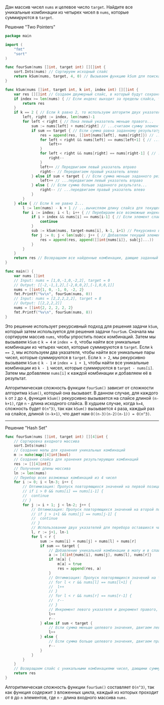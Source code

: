 Дан массив чисел `nums` и целевое число `target`. Найдите все уникальные комбинации из четырех чисел в `nums`, которые суммируются в `target`.

Решение "Two Pointers"

```go
package main

import (
	"fmt"
	"sort"
)

func fourSum(nums []int, target int) [][]int {
    sort.Ints(nums) // Сортируем исходный слайс
    return kSum(nums, target, 4, 0) // Вызываем функцию kSum для поиска всех комбинаций, дающих заданный результат
}

func kSum(nums []int, target int, k int, index int) [][]int {
    var res [][]int // Создаем двумерный слайс, в который будут сохранятся все комбинации, дающие заданный результат
    if index >= len(nums) { // Если индекс выходит за пределы слайса, то возвращаем пустой слайс
        return res
    }
    if k == 2 { // Если k равно 2, то используем алгоритм двух указателей для поиска пары чисел, дающих заданный результат
        left, right := index, len(nums)-1
        for left < right { // Пока левый указатель меньше правого...
            sum := nums[left] + nums[right] // ...считаем сумму элементов, указанных левым и правым указателями
            if sum == target { // Если сумма равна заданному результату...
                res = append(res, []int{nums[left], nums[right]}) // ...добавляем найденную комбинацию в ответ...
                for left < right && nums[left] == nums[left+1] { // ...пропуская одинаковые элементы слева...
                    left++
                }
                for left < right && nums[right] == nums[right-1] { // ...и одинаковые элементы справа
                    right--
                }
                left++ // Передвигаем левый указатель вправо
                right-- // Передвигаем правый указатель влево
            } else if sum < target { // Если сумма меньше заданного результата...
                left++ // ...передвигаем левый указатель вправо
            } else { // Если сумма больше заданного результата...
                right-- // ...передвигаем правый указатель влево
            }
        }
    } else { // Если k не равно 2...
        l := len(nums) - k + 1 // ...вычисляем длину слайса для текущего k
        for i := index; i < l; i++ { // Перебираем все возможные индексы для текущего k
            if i > index && nums[i] == nums[i-1] { // Если элемент слайса уже был использован в предыдущей итерации, то пропускаем его
                continue
            }
            sub := kSum(nums, target-nums[i], k-1, i+1) // Рекурсивно вызываем функцию kSum для поиска всех комбинаций, дающих заданный результат для текущего k-1 и начиная с индекса i+1
            for j := 0; j < len(sub); j++ { // Добавляем текущий элемент слайса ко всем комбинациям, дающим заданный результат для текущего k-1
                res = append(res, append([]int{nums[i]}, sub[j]...))
			}
		}
	}
	return res // Возвращаем все найденные комбинации, дающие заданный результат
}

func main() {
	var nums []int
	// Input: nums = [1,0,-1,0,-2,2], target = 0
	// Output: [[-2,-1,1,2],[-2,0,0,2],[-1,0,0,1]]
	nums = []int{1, 0, -1, 0, -2, 2}
	fmt.Printf("%v\n", fourSum(nums, 0))
	// Input: nums = [2,2,2,2,2], target = 8
	// Output: [[2,2,2,2]]
	nums = []int{2, 2, 2, 2, 2}
	fmt.Printf("%v\n", fourSum(nums, 8))
}
```

Это решение использует рекурсивный подход для решения задачи `kSum`, который затем используется для решения задачи `fourSum`. Сначала мы сортируем массив `nums`, чтобы упростить поиск комбинаций. Затем мы вызываем `kSum` с `k = 4` и `index = 0`, чтобы найти все уникальные комбинации из четырех чисел, которые суммируются в `target`. Если `k == 2`, мы используем два указателя, чтобы найти все уникальные пары чисел, которые суммируются в `target`. Если `k > 2`, мы рекурсивно вызываем `kSum` с `k - 1` и `index = i + 1`, чтобы найти все уникальные комбинации из `k - 1` чисел, которые суммируются в `target - nums[i]`. Затем мы добавляем `nums[i]` к каждой комбинации и добавляем её в результат.

Алгоритмическая сложность функции `fourSum()` зависит от сложности алгоритма `kSum()`, который она вызывает. В данном случае, для каждого `k` от `2` до `4`, функция `kSum()` рекурсивно вызывается на слайсе длиной `(n-k+1)`, где `n` - длина исходного слайса. В худшем случае, когда `k=4`, сложность будет `O(n^3)`, так как `kSum()` вызывается `4` раза, каждый раз на слайсе, длиной `(n-k+1)`, что дает нам `O((n-3)(n-2)(n-1)) = O(n^3)`.

---

Решение "Hash Set"

```go
func fourSum(nums []int, target int) [][4]int {
	// Сортировка входного массива
	sort.Ints(nums)
	// Создание мапы для хранения уникальных комбинаций
	m := make(map[[4]int]bool)
	// Создание слайса для хранения результирующих комбинаций
	res := [][4]int{}
	// Получение длины массива
	ln := len(nums)
	// Перебор всех возможных комбинаций из 4 чисел
	for i := 0; i < ln-3; i++ {
		// Оптимизация: Пропуск повторяющихся значений на первой позиции
		// if i > 0 && nums[i] == nums[i-1] {
		// 	continue
		// }
		for j := i + 1; j < ln-2; j++ {
			// Оптимизация: Пропуск повторяющихся значений на второй позиции
			// if j > i+1 && nums[j] == nums[j-1] {
			// 	continue
			// }
			// Использование двух указателей для перебора оставшихся чисел
			l, r := j+1, ln-1
			for l < r {
				sum := nums[i] + nums[j] + nums[l] + nums[r]
				if sum == target {
					// Добавление уникальной комбинации в мапу и в слайс результатов
					a := [4]int{nums[i], nums[j], nums[l], nums[r]}
					if !m[a] {
						m[a] = true
						res = append(res, a)
					}
					// Оптимизация: Пропуск повторяющихся значений на третьей и четвертой позиции
					// for l < r && nums[l] == nums[l+1] {
					// 	l++
					// }
					// for l < r && nums[r] == nums[r-1] {
					// 	r--
					// }
					// Инкремент левого указателя и декремент правого, чтобы двигаться к центру
					l++
					r--
				} else if sum < target {
					// Если сумма меньше целевого значения, двигаем левый указатель вправо
					l++
				} else {
					// Если сумма больше целевого значения, двигаем правый указатель влево
					r--
				}
			}
		}
	}
	// Возвращаем слайс с уникальными комбинациями чисел, дающими сумму target
	return res
}
```

Алгоритмическая сложность функции `fourSum()` составляет `O(n^3)`, так как функция содержит `3` вложенных цикла, каждый из которых проходит от `0` до `n` элементов, где `n` - длина входного массива `nums`.
